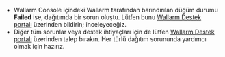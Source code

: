 * Wallarm Console içindeki Wallarm tarafından barındırılan düğüm durumu **Failed** ise, dağıtımda bir sorun oluştu. Lütfen bunu [Wallarm Destek portalı](https://support.wallarm.com/) üzerinden bildirin; inceleyeceğiz.
* Diğer tüm sorunlar veya destek ihtiyaçları için de lütfen [Wallarm Destek portalı](https://support.wallarm.com/) üzerinden talep bırakın. Her türlü dağıtım sorununda yardımcı olmak için hazırız.